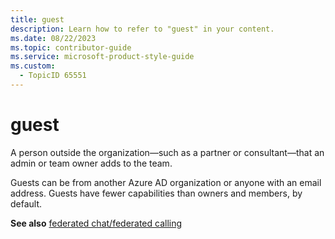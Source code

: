 ```yaml
---
title: guest
description: Learn how to refer to "guest" in your content.
ms.date: 08/22/2023
ms.topic: contributor-guide
ms.service: microsoft-product-style-guide
ms.custom:
  - TopicID 65551
---
```



# guest

A person outside the organization—such as a partner or consultant—that an admin or team owner adds to the team. 

Guests can be from another Azure AD organization or anyone with an email address. Guests have fewer capabilities than owners and members, by default. 

**See also** [federated chat/federated calling](~/teams-style-guide/a-z-word-list/f/federated-chatfederated-calling.md)  

